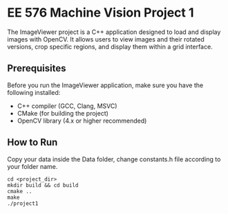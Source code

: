 # EE 576 Machine Vision Project 1
The ImageViewer project is a C++ application designed to load and display images with OpenCV. It allows users to view images and their rotated versions, crop specific regions, and display them within a grid interface. 

## Prerequisites

Before you run the ImageViewer application, make sure you have the following installed:

- C++ compiler (GCC, Clang, MSVC)
- CMake (for building the project)
- OpenCV library (4.x or higher recommended)


## How to Run

Copy your data inside the Data folder, change constants.h file according to your folder name.

```
cd <project_dir>
mkdir build && cd build
cmake ..
make
./project1
```